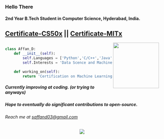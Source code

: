 ### Hello There

<!--
**sulphatet/sulphatet** is a ✨ _special_ ✨ repository because its `README.md` (this file) appears on your GitHub profile.

Here are some ideas to get you started:

- 🔭 I’m currently working on ...
- 🌱 I’m currently learning ...
- 👯 I’m looking to collaborate on ...
- 🤔 I’m looking for help with ...
- 💬 Ask me about ...
- 📫 How to reach me: ...
- 😄 Pronouns: ...
- ⚡ Fun fact: ...
-->
#### 2nd Year B.Tech Student in Computer Science, Hyderabad, India.
## [Certificate-CS50x](https://certificates.cs50.io/7730213a-d5de-4777-b08e-67519201edbc.pdf?size=letter) || [Certificate-MITx](https://courses.edx.org/certificates/2a6d32fe7a964dd9a99652c5cdb3d3c3)


<a  href="https://github.com/sulphatet">
    <img
      align="right"
      height="150em"
      src="https://github-readme-stats.vercel.app/api/top-langs/?username=sulphatet&show_icons=true&include_all_commits=true&count_private=true&layout=compact&theme=tokyonight"
    />
  </a>

```py

class Affan_D:
    def __init__(self):
        self.Languages = ['Python','C/C++','Java','MATLAB']
        self.Interests = 'Data Scence and Machine Learning'
        
    def working_on(self):
        return 'Certification on Machine Learning from Coursera'

```

##### Currently improving at coding. (or trying to anyways)
##### Hope to eventually do significant contributions to open-source.
###### *Reach me at saffand03@gmail.com*

<p align="center">
  <a href="https://github.com/sulphatet">
    <img
      align="center"
      src="https://github-profile-trophy.vercel.app/?username=sulphatet&theme=onedark&no-frame=true&row=1&&margin-w=20&no-bg=true"/>
  </a>
</a>
</p>


